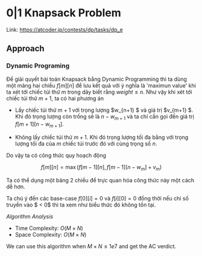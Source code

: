 # 0|1 Knapsack Problem

Link: <https://atcoder.jp/contests/dp/tasks/dp_e>

## Approach

### Dynamic Programing

Để giải quyết bài toán Knapsack bằng Dynamic Programming thì ta dùng một mảng hai chiều $f[m][n]$ để lưu kết quả với ý nghĩa là 'maximun value' khi ta xét tới chiếc túi thứ $m$ trong dãy biết rằng $weight \leq n$. Như vậy khi xét tới chiếc túi thứ $m + 1$, ta có hai phương án

* Lấy chiếc túi thứ $m + 1$ với trọng lượng $w_{n+1} $ và giá trị $v_{m+1} $. Khi đó trọng lượng còn trống sẽ là $n - w_{m + 1}$ và ta chỉ cần gọi đến giá trị $f[m + 1][n - w_{m + 1}]$.

* Không lấy chiếc túi thứ $m + 1$. Khi đó trọng lượng tối đa bằng với trọng lượng tối đa của $m$ chiếc túi trước đó với cùng trọng số $n$.

Do vậy ta có công thức quy hoạch động

$$f[m][n] = \max(f[m - 1][n], f[m - 1][n - w_m] + v_m)$$

Ta có thể dụng một bảng 2 chiều để trực quan hóa công thức này một cách dễ hơn.

Ta chú ý đến các base-case $f[0][i] = 0$ và $f[i][0] = 0$ đồng thời nếu chỉ số truyền vào $ < 0$ thì ta xem như biểu thức đó không tồn tại.

*Algorithm Analysis*

* Time Complexity: $O(M \times N)$
* Space Complexity: $O(M \times N)$

We can use this algorithm when $M \times N \leq 1e7$ and get the AC verdict.
